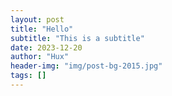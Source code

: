 ```yaml
---
layout: post
title: "Hello"
subtitle: "This is a subtitle"
date: 2023-12-20
author: "Hux"
header-img: "img/post-bg-2015.jpg"
tags: []
---
```

